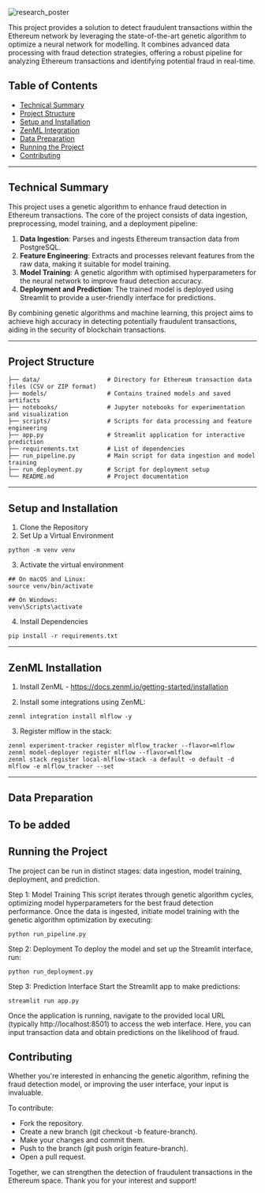![research_poster](https://github.com/user-attachments/assets/c2bde2f2-e94c-4730-9d6c-e24fee8c6c56)

This project provides a solution to detect fraudulent transactions within the Ethereum network by leveraging the state-of-the-art genetic algorithm to optimize a neural network for modelling. It combines advanced data processing with fraud detection strategies, offering a robust pipeline for analyzing Ethereum transactions and identifying potential fraud in real-time.

## Table of Contents
- [Technical Summary](#technical-summary)
- [Project Structure](#project-structure)
- [Setup and Installation](#setup-and-installation)
- [ZenML Integration](#zenml-installation)
- [Data Preparation](#data-preparation)
- [Running the Project](#running-the-project)
- [Contributing](#contributing)

---

## Technical Summary

This project uses a genetic algorithm to enhance fraud detection in Ethereum transactions. The core of the project consists of data ingestion, preprocessing, model training, and a deployment pipeline:

1. **Data Ingestion**: Parses and ingests Ethereum transaction data from PostgreSQL.
2. **Feature Engineering**: Extracts and processes relevant features from the raw data, making it suitable for model training.
3. **Model Training**: A genetic algorithm with optimised hyperparameters for the neural network to improve fraud detection accuracy.
4. **Deployment and Prediction**: The trained model is deployed using Streamlit to provide a user-friendly interface for predictions.

By combining genetic algorithms and machine learning, this project aims to achieve high accuracy in detecting potentially fraudulent transactions, aiding in the security of blockchain transactions.

---

## Project Structure

```plaintext
├── data/                   # Directory for Ethereum transaction data files (CSV or ZIP format)
├── models/                 # Contains trained models and saved artifacts
├── notebooks/              # Jupyter notebooks for experimentation and visualization
├── scripts/                # Scripts for data processing and feature engineering
├── app.py                  # Streamlit application for interactive prediction
├── requirements.txt        # List of dependencies
├── run_pipeline.py         # Main script for data ingestion and model training
├── run_deployment.py       # Script for deployment setup
└── README.md               # Project documentation
```

---


## Setup and Installation
1. Clone the Repository
2. Set Up a Virtual Environment
```
python -m venv venv
```
3. Activate the virtual environment
```
## On macOS and Linux:
source venv/bin/activate
```
```
## On Windows:
venv\Scripts\activate
```
4. Install Dependencies
```
pip install -r requirements.txt
```

---


## ZenML Installation
1. Install ZenML - https://docs.zenml.io/getting-started/installation 

2. Install some integrations using ZenML:
```
zenml integration install mlflow -y
```

3. Register mlflow in the stack:
```
zenml experiment-tracker register mlflow_tracker --flavor=mlflow
zenml model-deployer register mlflow --flavor=mlflow
zenml stack register local-mlflow-stack -a default -o default -d mlflow -e mlflow_tracker --set
```

---


## Data Preparation

To be added
---


## Running the Project
The project can be run in distinct stages: data ingestion, model training, deployment, and prediction.

Step 1: Model Training
This script iterates through genetic algorithm cycles, optimizing model hyperparameters for the best fraud detection performance. Once the data is ingested, initiate model training with the genetic algorithm optimization by executing:
```
python run_pipeline.py
```

Step 2: Deployment
To deploy the model and set up the Streamlit interface, run:
```
python run_deployment.py
```

Step 3: Prediction Interface
Start the Streamlit app to make predictions:
```
streamlit run app.py
```

Once the application is running, navigate to the provided local URL (typically http://localhost:8501) to access the web interface. Here, you can input transaction data and obtain predictions on the likelihood of fraud.

## Contributing
Whether you're interested in enhancing the genetic algorithm, refining the fraud detection model, or improving the user interface, your input is invaluable.

To contribute:

- Fork the repository.
- Create a new branch (git checkout -b feature-branch).
- Make your changes and commit them.
- Push to the branch (git push origin feature-branch).
- Open a pull request.

Together, we can strengthen the detection of fraudulent transactions in the Ethereum space. Thank you for your interest and support!
